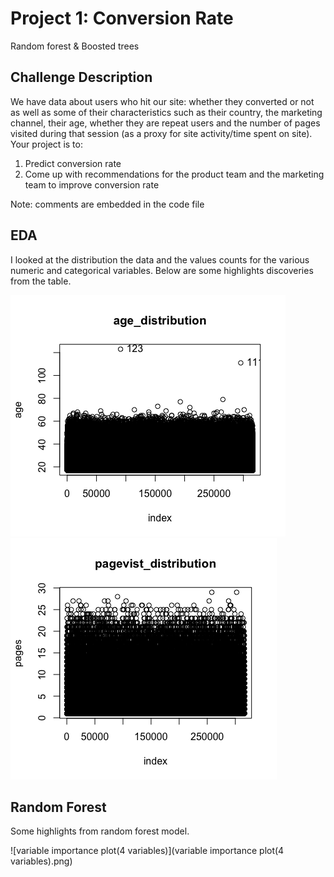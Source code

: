 # Project 1: Conversion Rate
Random forest & Boosted trees

## Challenge Description
We have data about users who hit our site: whether they converted or not as well as some of their characteristics such as their country, the marketing channel, their age, whether they are repeat users and the number of pages visited during that session (as a proxy for site activity/time spent on site).
Your project is to:
1. Predict conversion rate
2. Come up with recommendations for the product team and the marketing team to improve conversion rate

Note:
comments are embedded in the code file

## EDA
I looked at the distribution the data and the values counts for the various numeric and categorical variables. Below are some highlights discoveries from the table. 

![age_distribution](age_distribution.png) 
![pagevist_distribution](pagevist_distribution.png)

## Random Forest
Some highlights from random forest model.

![variable importance plot(4 variables)](variable importance plot(4 variables).png)
